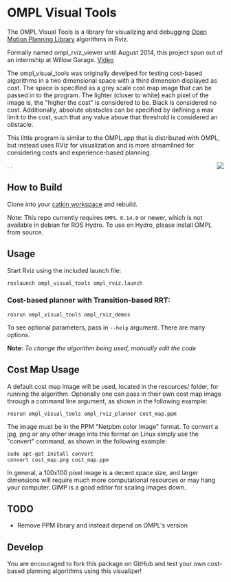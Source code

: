 # OMPL Visual Tools

The OMPL Visual Tools is a library for visualizing and debugging [Open Motion Planning Library](http://ompl.kavrakilab.org/) algorithms in Rviz. 

Formally named ompl_rviz_viewer until August 2014, this project spun out of an internship at Willow Garage. [Video](https://www.youtube.com/watch?v=RcGvi4Svd4k)

The ompl_visual_tools was originally develped for testing cost-based algorithms in a two dimensional space with a third dimension displayed as cost. 
The space is specified as a grey scale cost map image that can be passed in to the program. 
The lighter (closer to white) each pixel of the image is, the "higher the cost" is considered to be. Black is considered no cost. 
Additionally, absolute obstacles can be specified by defining a max limit to the cost, such that any value above that threshold is considered an obstacle.

This little program is similar to the OMPL.app that is distributed with OMPL, but instead uses RViz for visualization and is more 
streamlined for considering costs and experience-based planning.

<img align="right" src="https://raw.githubusercontent.com/davetcoleman/ompl_visual_tools/hydro-devel/screenshots/ompl_visual_tools.png" />
.
.

## How to Build

Clone into your [catkin workspace](http://wiki.ros.org/catkin/Tutorials/create_a_workspace) and rebuild.

Note: This repo currently requires ``OMPL 0.14.0`` or newer, which is not available in debian for ROS Hydro. To use on Hydro, please install OMPL from source.

## Usage

Start Rviz using the included launch file:

```
roslaunch ompl_visual_tools ompl_rviz.launch
```

### Cost-based planner with Transition-based RRT:

```
rosrun ompl_visual_tools ompl_rviz_demos
```

To see optional parameters, pass in ``--help`` argument. There are many options.

**Note:** *To change the algorithm being used, manually edit the code*

## Cost Map Usage

A default cost map image will be used, located in the resources/ folder, for running the algorithm. 
Optionally one can pass in their own cost map image through a command line argument, as shown in the following example:

```
rosrun ompl_visual_tools ompl_rviz_planner cost_map.ppm
```

The image must be in the PPM "Netpbm color image" format. To convert a jpg, png or any other image into this format on Linux simply use the "convert" command, as shown in the following example:

```
sudo apt-get install convert
convert cost_map.png cost_map.ppm
```

In general, a 100x100 pixel image is a decent space size, and larger dimensions will require much more computational resources or may hang your computer. GIMP is a good editor for scaling images down.

## TODO

- Remove PPM library and instead depend on OMPL's version

## Develop

You are encouraged to fork this package on GitHub and test your own cost-based planning algorithms using this visualizer!